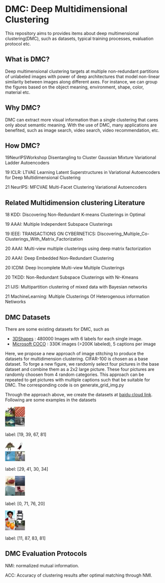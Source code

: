 # DMC: Deep Multidimensional Clustering

This repository aims to provides items about deep multimensional clustering(DMC), such as datasets, typical training processes, evaluation protocol etc. 

## What is DMC?

Deep multimensional clustering targets at multiple non-redundant partitions of unlabeled images with power of deep architectures that model non-linear similarity between images along different axes. For instance, we can group the figures based on the object meaning, environment, shape, color, material etc. 

## Why DMC?

DMC can extract more visual information than a single clustering that cares only about semantic meaning. With the use of  DMC, many applications are benefited, such as image search, video search, video recommendation, etc. 

## How DMC?  

19NeurIPSWorkshop Disentangling to Cluster Gaussian Mixture Variational Ladder Autoencoders

19 ICLR: LTVAE Learning Latent Superstructures in Variational Autoencoders for Deep Multidimensional Clustering

21 NeurIPS: MFCVAE Multi-Facet Clustering Variational Autoencoders



## Related Multidimension clustering  Literature

18 KDD: Discovering Non-Redundant K-means Clusterings in Optimal

19 AAAI: Multiple Independent Subspace Clusterings

19 IEEE: TRANSACTIONS ON CYBERNETICS: Discovering_Multiple_Co-Clusterings_With_Matrix_Factorization

20 AAAI: Multi-view multiple clusterings using deep matrix factorization

20 AAAI: Deep Embedded Non-Redundant Clustering

20 ICDM: Deep Incomplete Multi-view Multiple Clusterings

20 TKDD: Non-Redundant Subspace Clusterings with Nr-Kmeans

21 IJIS: Multipartition clustering of mixed data with Bayesian networks

21 MachineLearning: Multiple Clusterings Of Heterogenous information Netiworks

## DMC Datasets

There are some existing datasets for DMC, such as 

- [3DShapes](https://github.com/deepmind/3d-shapes) : 480000 Images with 6 labels for each single image.
- [Microsoft COCO](https://cocodataset.org/#home) : 330K images (>200K labeled), 5 captions per image

Here, we propose a new approach of image stitching to produce the datasets for multidimension clustering. CIFAR-100 is chosen as a base dataset. To forge a new figure, we randomly select four pictures in the base dataset and combine them as a 2x2 large picture. These four pictures are randomly choosen from 4 random categories. This approach can be repeated to get pictures with multiple captions such that be suitable for DMC. The corresponding code is on generate_grid_img.py

Through the approach above, we create the datasets at [baidu cloud link](https://pan.baidu.com/s/1oy9-h19yqF-OBAeIhCpCog?pwd=kybm). Following are some examples in the datasets

![image](https://github.com/XingzhiZhou/DMC/blob/master/imgs/grid0.jpg) 

label: [19, 39, 67, 81]

![image](https://github.com/XingzhiZhou/DMC/blob/master/imgs/grid1.jpg)

label:  [29, 41, 30, 34]

![image](https://github.com/XingzhiZhou/DMC/blob/master/imgs/grid2.jpg)

label: [0, 71, 76, 20]

![image](https://github.com/XingzhiZhou/DMC/blob/master/imgs/grid3.jpg)

label: [11, 87, 83, 81]



## DMC Evaluation Protocols

NMI: normalized mutual information. 

ACC: Accuracy of clustering results after optimal matching through NMI.

